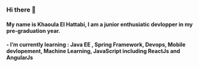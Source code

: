 ### Hi there 👋
#### My name is Khaoula El Hattabi, I am a junior enthusiatic devlopper in my pre-graduation year.

#### - I’m currently learning : Java EE , Spring Framework, Devops, Mobile devlopement, Machine Learning, JavaScript including ReactJs and AngularJs
<!--
**KhaoulaElHattabi/KhaoulaElHattabi** is a ✨ _special_ ✨ repository because its `README.md` (this file) appears on your GitHub profile.

Here are some ideas to get you started:

- 🔭 I’m currently working on ...
- 🌱 I’m currently learning ...
- 👯 I’m looking to collaborate on ...
- 🤔 I’m looking for help with ...
- 💬 Ask me about ...
- 📫 How to reach me: ...
- 😄 Pronouns: ...
- ⚡ Fun fact: ...
-->
